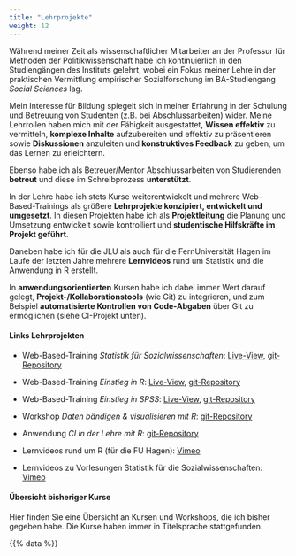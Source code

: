 ```yaml
---
title: "Lehrprojekte"
weight: 12
---
```


Während meiner Zeit als wissenschaftlicher Mitarbeiter an der Professur für Methoden der Politikwissenschaft habe ich kontinuierlich in den Studiengängen des Instituts gelehrt, wobei ein Fokus meiner Lehre in der praktischen Vermittlung empirischer Sozialforschung im BA-Studiengang *Social Sciences* lag.

Mein Interesse für Bildung spiegelt sich in meiner Erfahrung in der Schulung und Betreuung von Studenten (z.B. bei Abschlussarbeiten) wider. Meine Lehrrollen haben mich mit der Fähigkeit ausgestattet, **Wissen effektiv** zu vermitteln, **komplexe Inhalte** aufzubereiten und effektiv zu präsentieren sowie **Diskussionen** anzuleiten und **konstruktives Feedback** zu geben, um das Lernen zu erleichtern.

Ebenso habe ich als Betreuer/Mentor Abschlussarbeiten von Studierenden **betreut** und diese im Schreibprozess **unterstützt**.

In der Lehre habe ich stets Kurse weiterentwickelt und mehrere Web-Based-Trainings als größere **Lehrprojekte konzipiert, entwickelt und umgesetzt**. In diesen Projekten habe ich als **Projektleitung** die Planung und Umsetzung entwickelt sowie kontrolliert und **studentische Hilfskräfte im Projekt geführt**. 

Daneben habe ich für die JLU als auch für die FernUniversität Hagen im Laufe der letzten Jahre mehrere **Lernvideos** rund um Statistik und die Anwendung in R erstellt.

In **anwendungsorientierten** Kursen habe ich dabei immer Wert darauf gelegt, **Projekt-/Kollaborationstools** (wie Git) zu integrieren, und zum Beispiel **automatisierte Kontrollen von Code-Abgaben** über Git zu ermöglichen (siehe CI-Projekt unten). 

#### Links Lehrprojekten

- Web-Based-Training *Statistik für Sozialwissenschaften*: [Live-View](https://uni-giessen.de/methoden-ifp-stats101), [git-Repository](https://gitlab.ub.uni-giessen.de/methoden-politik/einstieg-in-statistik)

- Web-Based-Training *Einstieg in R*: [Live-View](https://uni-giessen.de/methoden-ifp-r), [git-Repository](https://gitlab.ub.uni-giessen.de/methoden-politik/einstieg-in-r)

- Web-Based-Training *Einstieg in SPSS*: [Live-View](https://uni-giessen.de/methoden-ifp-spss), [git-Repository](https://gitlab.ub.uni-giessen.de/methoden-politik/einstieg-in-spss)

- Workshop *Daten bändigen & visualisieren mit R*: [git-Repository](https://gitlab.com/bpkleer/tidyverse-course)

- Anwendung *CI in der Lehre mit R*: [git-Repository](https://gitlab.com/bpkleer/ci-cd-teaching)

- Lernvideos rund um R (für die FU Hagen): [Vimeo](https://vimeo.com/channels/1815333)

- Lernvideos zu Vorlesungen Statistik für die Sozialwissenschaften: [Vimeo](https://vimeo.com/channels/1815335)


#### Übersicht bisheriger Kurse
Hier finden Sie eine Übersicht an Kursen und Workshops, die ich bisher gegeben habe. Die Kurse haben immer in Titelsprache stattgefunden.

{{% data %}}